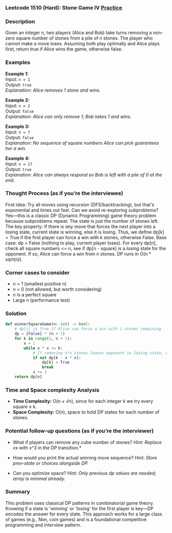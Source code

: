 ### Leetcode 1510 (Hard): Stone Game IV [Practice](https://leetcode.com/problems/stone-game-iv)

### Description  
Given an integer n, two players (Alice and Bob) take turns removing a non-zero square number of stones from a pile of n stones. The player who cannot make a move loses. Assuming both play optimally and Alice plays first, return true if Alice wins the game, otherwise false.

### Examples  
**Example 1:**  
Input: `n = 1`  
Output: `true`  
*Explanation: Alice removes 1 stone and wins.*

**Example 2:**  
Input: `n = 2`  
Output: `false`  
*Explanation: Alice can only remove 1; Bob takes 1 and wins.*

**Example 3:**  
Input: `n = 7`  
Output: `false`  
*Explanation: No sequence of square numbers Alice can pick guarantees her a win.*

**Example 4:**  
Input: `n = 17`  
Output: `true`  
*Explanation: Alice can always respond so Bob is left with a pile of 0 at the end.*

### Thought Process (as if you’re the interviewee)  
First idea: Try all moves using recursion (DFS/backtracking), but that's exponential and times out fast. Can we avoid re-exploring subproblems? Yes—this is a classic DP (Dynamic Programming) game theory problem because subproblems repeat: The state is just the number of stones left. The key property: If there is *any* move that forces the next player into a losing state, current state is winning, else it is losing. Thus, we define dp[k] = True if the first player can force a win with k stones, otherwise False. Base case: dp = False (nothing to play, current player loses). For every dp[n], check all square numbers <= n, see if dp[n - square] is a *losing* state for the opponent. If so, Alice can force a win from n stones. DP runs in O(n * sqrt(n)).

### Corner cases to consider  
- n = 1 (smallest positive n)
- n = 0 (not allowed, but worth considering)
- n is a perfect square
- Large n (performance test)

### Solution

```python
def winnerSquareGame(n: int) -> bool:
    # dp[i] is True if Alice can force a win with i stones remaining
    dp = [False] * (n + 1)
    for k in range(1, n + 1):
        x = 1
        while x * x <= k:
            # If removing x*x stones leaves opponent in losing state, Alice can win
            if not dp[k - x * x]:
                dp[k] = True
                break
            x += 1
    return dp[n]
```

### Time and Space complexity Analysis  
- **Time Complexity:** O(n × √n), since for each integer k we try every square ≤ k.
- **Space Complexity:** O(n), space to hold DP states for each number of stones.

### Potential follow-up questions (as if you’re the interviewer)  
- What if players can remove any cube number of stones?
  *Hint: Replace x*x with x^3 in the DP transition.*

- How would you print the actual winning move sequence?
  *Hint: Store prev-state or choices alongside DP.*

- Can you optimize space?
  *Hint: Only previous dp values are needed; array is minimal already.*

### Summary
This problem uses classical DP patterns in combinatorial game theory. Knowing if a state is 'winning' or 'losing' for the first player is key—DP encodes the answer for every state. This approach works for a large class of games (e.g., Nim, coin games) and is a foundational competitive programming and interview pattern.

